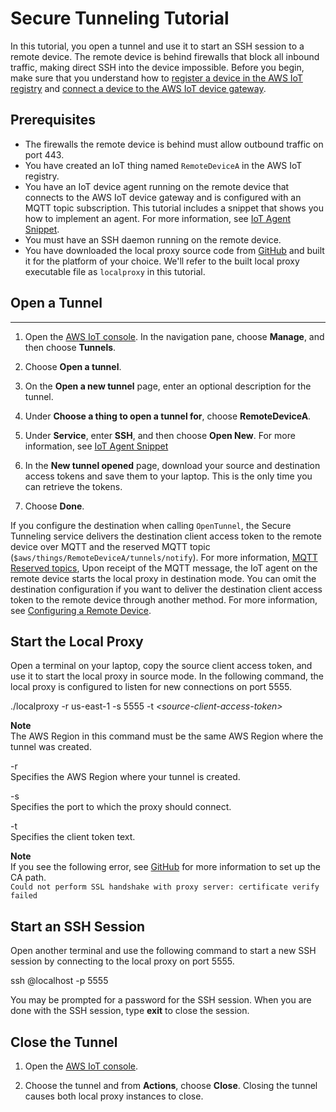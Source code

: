 # Secure Tunneling Tutorial<a name="secure-tunnel-tutorial"></a>

In this tutorial, you open a tunnel and use it to start an SSH session to a remote device\. The remote device is behind firewalls that block all inbound traffic, making direct SSH into the device impossible\. Before you begin, make sure that you understand how to [register a device in the AWS IoT registry](https://docs.aws.amazon.com/iot/latest/developerguide/register-device.html) and [connect a device to the AWS IoT device gateway](https://docs.aws.amazon.com/iot/latest/developerguide/sdk-tutorials.html)\.

## Prerequisites<a name="tunnel-prereqs"></a>
+ The firewalls the remote device is behind must allow outbound traffic on port 443\.
+ You have created an IoT thing named `RemoteDeviceA` in the AWS IoT registry\.
+ You have an IoT device agent running on the remote device that connects to the AWS IoT device gateway and is configured with an MQTT topic subscription\. This tutorial includes a snippet that shows you how to implement an agent\. For more information, see [IoT Agent Snippet](agent-snippet.md)\.
+ You must have an SSH daemon running on the remote device\.
+ You have downloaded the local proxy source code from [GitHub](https://github.com/aws-samples/aws-iot-securetunneling-localproxy) and built it for the platform of your choice\. We'll refer to the built local proxy executable file as `localproxy` in this tutorial\.

## Open a Tunnel<a name="open-tunnel"></a>

****

1. Open the [AWS IoT console](https://console.aws.amazon.com/iot/)\. In the navigation pane, choose **Manage**, and then choose **Tunnels**\.

1. Choose **Open a tunnel**\.

1. On the **Open a new tunnel** page, enter an optional description for the tunnel\.

1. Under **Choose a thing to open a tunnel for**, choose **RemoteDeviceA**\. 

1. Under **Service**, enter **SSH**, and then choose **Open New**\. For more information, see [IoT Agent Snippet](agent-snippet.md)

1. In the **New tunnel opened** page, download your source and destination access tokens and save them to your laptop\. This is the only time you can retrieve the tokens\.

1. Choose **Done**\.

If you configure the destination when calling `OpenTunnel`, the Secure Tunneling service delivers the destination client access token to the remote device over MQTT and the reserved MQTT topic \(`$aws/things/RemoteDeviceA/tunnels/notify`\)\. For more information, [MQTT Reserved topics](https://docs.aws.amazon.com/iot/latest/developerguide/topics.html), Upon receipt of the MQTT message, the IoT agent on the remote device starts the local proxy in destination mode\. You can omit the destination configuration if you want to deliver the destination client access token to the remote device through another method\. For more information, see [Configuring a Remote Device](configure-remote-device.md)\.

## Start the Local Proxy<a name="start-local-proxy"></a>

Open a terminal on your laptop, copy the source client access token, and use it to start the local proxy in source mode\. In the following command, the local proxy is configured to listen for new connections on port 5555\.

\./localproxy \-r us\-east\-1 \-s 5555 \-t *<source\-client\-access\-token>*

**Note**  
The AWS Region in this command must be the same AWS Region where the tunnel was created\.

\-r  
Specifies the AWS Region where your tunnel is created\.

\-s  
Specifies the port to which the proxy should connect\.

\-t  
Specifies the client token text\.

**Note**  
If you see the following error, see [GitHub](https://github.com/aws-samples/aws-iot-securetunneling-localproxy) for more information to set up the CA path\.  
`Could not perform SSL handshake with proxy server: certificate verify failed`

## Start an SSH Session<a name="start-ssh-session"></a>

Open another terminal and use the following command to start a new SSH session by connecting to the local proxy on port 5555\.

ssh *<username>*@localhost \-p 5555

You may be prompted for a password for the SSH session\. When you are done with the SSH session, type **exit** to close the session\.

## Close the Tunnel<a name="close-tunnel"></a>

1. Open the [AWS IoT console](https://console.aws.amazon.com/iot/)\.

1.  Choose the tunnel and from **Actions**, choose **Close**\. Closing the tunnel causes both local proxy instances to close\.